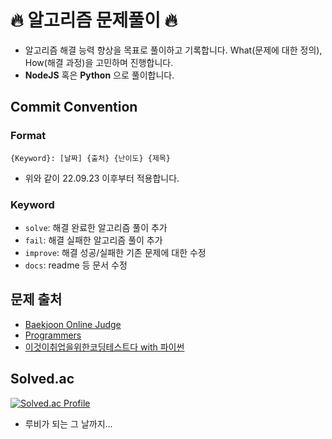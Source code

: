 # 🔥 알고리즘 문제풀이 🔥

- 알고리즘 해결 능력 향상을 목표로 풀이하고 기록합니다. What(문제에 대한 정의), How(해결 과정)을 고민하며 진행합니다.
- **NodeJS** 혹은 **Python** 으로 풀이합니다.

## Commit Convention

### Format

```
{Keyword}: [날짜] {출처} {난이도} {제목}
```

- 위와 같이 22.09.23 이후부터 적용합니다.

### Keyword

- `solve`: 해결 완료한 알고리즘 풀이 추가
- `fail`: 해결 실패한 알고리즘 풀이 추가
- `improve`: 해결 성공/실패한 기존 문제에 대한 수정
- `docs`: readme 등 문서 수정

## 문제 출처

- [Baekjoon Online Judge](https://www.acmicpc.net/)
- [Programmers](https://programmers.co.kr/)
- [이것이취업을위한코딩테스트다 with 파이썬](http://www.yes24.com/Product/Goods/91433923)

## Solved.ac

[![Solved.ac Profile](http://mazassumnida.wtf/api/v2/generate_badge?boj=chajuhui123)](https://solved.ac/chajuhui123/)

- 루비가 되는 그 날까지...
